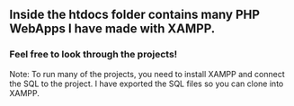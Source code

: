 ## Inside the htdocs folder contains many PHP WebApps I have made with XAMPP.
### Feel free to look through the projects!
Note: To run many of the projects, you need to install XAMPP and connect the SQL to the project. I have exported the SQL files so you can clone into XAMPP.
